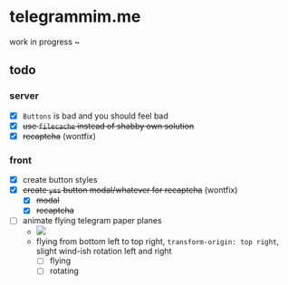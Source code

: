 # telegrammim.me
work in progress ~

## todo

### server
- [x] `Buttons` is bad and you should feel bad
- [x] ~~use `filecache` instead of shabby own solution~~
- [x] ~~recaptcha~~ (wontfix)

### front
- [x] create button styles
- [x] ~~create `yes` button modal/whatever for recaptcha~~ (wontfix)
  - [x] ~~modal~~
  - [x] ~~recaptcha~~
- [ ] animate flying telegram paper planes 
  - ![](http://i.imgur.com/pKktmHR.png)
  - flying from bottom left to top right, `transform-origin: top right`, slight wind-ish rotation left and right
    - [ ] flying
    - [ ] rotating
